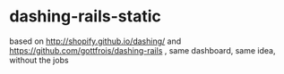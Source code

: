 dashing-rails-static
====================

based on http://shopify.github.io/dashing/ and https://github.com/gottfrois/dashing-rails , same dashboard, same idea, without the jobs
